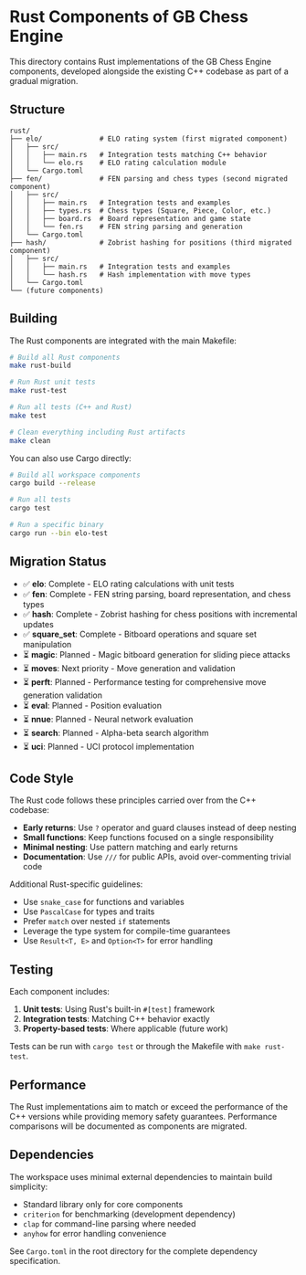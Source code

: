 # Rust Components of GB Chess Engine

This directory contains Rust implementations of the GB Chess Engine components, developed alongside the existing C++ codebase as part of a gradual migration.

## Structure

```
rust/
├── elo/              # ELO rating system (first migrated component)
│   ├── src/
│   │   ├── main.rs   # Integration tests matching C++ behavior
│   │   └── elo.rs    # ELO rating calculation module
│   └── Cargo.toml
├── fen/              # FEN parsing and chess types (second migrated component)
│   ├── src/
│   │   ├── main.rs   # Integration tests and examples
│   │   ├── types.rs  # Chess types (Square, Piece, Color, etc.)
│   │   ├── board.rs  # Board representation and game state
│   │   └── fen.rs    # FEN string parsing and generation
│   └── Cargo.toml
├── hash/             # Zobrist hashing for positions (third migrated component)
│   ├── src/
│   │   ├── main.rs   # Integration tests and examples
│   │   └── hash.rs   # Hash implementation with move types
│   └── Cargo.toml
└── (future components)
```

## Building

The Rust components are integrated with the main Makefile:

```bash
# Build all Rust components
make rust-build

# Run Rust unit tests
make rust-test

# Run all tests (C++ and Rust)
make test

# Clean everything including Rust artifacts
make clean
```

You can also use Cargo directly:

```bash
# Build all workspace components
cargo build --release

# Run all tests
cargo test

# Run a specific binary
cargo run --bin elo-test
```

## Migration Status

- ✅ **elo**: Complete - ELO rating calculations with unit tests
- ✅ **fen**: Complete - FEN string parsing, board representation, and chess types
- ✅ **hash**: Complete - Zobrist hashing for chess positions with incremental updates
- ✅ **square_set**: Complete - Bitboard operations and square set manipulation
- ⏳ **magic**: Planned - Magic bitboard generation for sliding piece attacks
- ⏳ **moves**: Next priority - Move generation and validation
- ⏳ **perft**: Planned - Performance testing for comprehensive move generation validation
- ⏳ **eval**: Planned - Position evaluation
- ⏳ **nnue**: Planned - Neural network evaluation
- ⏳ **search**: Planned - Alpha-beta search algorithm
- ⏳ **uci**: Planned - UCI protocol implementation

## Code Style

The Rust code follows these principles carried over from the C++ codebase:

- **Early returns**: Use `?` operator and guard clauses instead of deep nesting
- **Small functions**: Keep functions focused on a single responsibility
- **Minimal nesting**: Use pattern matching and early returns
- **Documentation**: Use `///` for public APIs, avoid over-commenting trivial code

Additional Rust-specific guidelines:

- Use `snake_case` for functions and variables
- Use `PascalCase` for types and traits
- Prefer `match` over nested `if` statements
- Leverage the type system for compile-time guarantees
- Use `Result<T, E>` and `Option<T>` for error handling

## Testing

Each component includes:

1. **Unit tests**: Using Rust's built-in `#[test]` framework
2. **Integration tests**: Matching C++ behavior exactly
3. **Property-based tests**: Where applicable (future work)

Tests can be run with `cargo test` or through the Makefile with `make rust-test`.

## Performance

The Rust implementations aim to match or exceed the performance of the C++ versions while providing memory safety guarantees. Performance comparisons will be documented as components are migrated.

## Dependencies

The workspace uses minimal external dependencies to maintain build simplicity:

- Standard library only for core components
- `criterion` for benchmarking (development dependency)
- `clap` for command-line parsing where needed
- `anyhow` for error handling convenience

See `Cargo.toml` in the root directory for the complete dependency specification.
